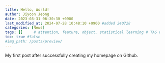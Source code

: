 ```yaml
---
title: Hello, World!
author: Jiyoon Jeong
date: 2023-08-31 06:30:30 +0900
last_modified_at: 2024-07-28 10:48:10 +0900 #added 240728
categories: [News]
tags: []     # attention, feature, object, statistical learning # TAG names should always be lowercase 
toc: true #false
#img_path: /posts/preview/
---
```


My first post after successfully creating my homepage on Github.